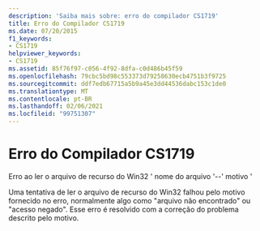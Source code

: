 ```yaml
---
description: 'Saiba mais sobre: erro do compilador CS1719'
title: Erro do Compilador CS1719
ms.date: 07/20/2015
f1_keywords:
- CS1719
helpviewer_keywords:
- CS1719
ms.assetid: 85f76f97-c056-4f92-8dfa-c0d486b45f59
ms.openlocfilehash: 79cbc5bd98c553373d79258630ecb4751b3f9725
ms.sourcegitcommit: ddf7edb67715a5b9a45e3dd44536dabc153c1de0
ms.translationtype: MT
ms.contentlocale: pt-BR
ms.lasthandoff: 02/06/2021
ms.locfileid: "99751307"
---
```

# <a name="compiler-error-cs1719"></a>Erro do Compilador CS1719

Erro ao ler o arquivo de recurso do Win32 ' nome do arquivo '--' motivo '  
  
 Uma tentativa de ler o arquivo de recurso do Win32 falhou pelo motivo fornecido no erro, normalmente algo como "arquivo não encontrado" ou "acesso negado". Esse erro é resolvido com a correção do problema descrito pelo motivo.
